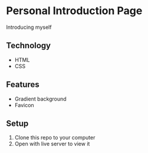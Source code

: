 # Personal Introduction Page
Introducing myself

## Technology
- HTML
- CSS

## Features
- Gradient background
- Favicon

## Setup
1. Clone this repo to your computer
2. Open with live server to view it
